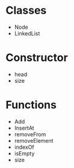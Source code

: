# Classes
  * Node 
  * LinkedList
# Constructor
  * head
  * size
# Functions
  * Add
  * InsertAt
  * removeFrom
  * removeElement
  * indexOf
  * isEmpty
  * size
  
